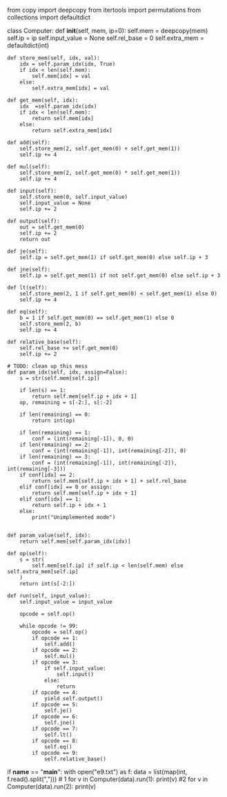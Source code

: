 from copy import deepcopy
from itertools import permutations
from collections import defaultdict


class Computer:
    def __init__(self, mem, ip=0):
        self.mem = deepcopy(mem)
        self.ip = ip
        self.input_value = None
        self.rel_base = 0
        self.extra_mem = defaultdict(int)

    def store_mem(self, idx, val):
        idx = self.param_idx(idx, True)
        if idx < len(self.mem):
            self.mem[idx] = val
        else:
            self.extra_mem[idx] = val

    def get_mem(self, idx):
        idx  =self.param_idx(idx)
        if idx < len(self.mem):
            return self.mem[idx]
        else:
            return self.extra_mem[idx]

    def add(self):
        self.store_mem(2, self.get_mem(0) + self.get_mem(1))
        self.ip += 4

    def mul(self):
        self.store_mem(2, self.get_mem(0) * self.get_mem(1))
        self.ip += 4

    def input(self):
        self.store_mem(0, self.input_value)
        self.input_value = None
        self.ip += 2

    def output(self):
        out = self.get_mem(0)
        self.ip += 2
        return out

    def je(self):
        self.ip = self.get_mem(1) if self.get_mem(0) else self.ip + 3

    def jne(self):
        self.ip = self.get_mem(1) if not self.get_mem(0) else self.ip + 3

    def lt(self):
        self.store_mem(2, 1 if self.get_mem(0) < self.get_mem(1) else 0)
        self.ip += 4

    def eq(self):
        b = 1 if self.get_mem(0) == self.get_mem(1) else 0
        self.store_mem(2, b)
        self.ip += 4

    def relative_base(self):
        self.rel_base += self.get_mem(0)
        self.ip += 2

    # TODO: clean up this mess
    def param_idx(self, idx, assign=False):
        s = str(self.mem[self.ip])

        if len(s) == 1:
            return self.mem[self.ip + idx + 1]
        op, remaining = s[-2:], s[:-2]

        if len(remaining) == 0:
            return int(op)

        if len(remaining) == 1:
            conf = (int(remaining[-1]), 0, 0)
        if len(remaining) == 2:
            conf = (int(remaining[-1]), int(remaining[-2]), 0)
        if len(remaining) == 3:
            conf = (int(remaining[-1]), int(remaining[-2]), int(remaining[-3]))
        if conf[idx] == 2:
            return self.mem[self.ip + idx + 1] + self.rel_base 
        elif conf[idx] == 0 or assign:
            return self.mem[self.ip + idx + 1]
        elif conf[idx] == 1:
            return self.ip + idx + 1
        else:
            print("Unimplemented mode")
            

    def param_value(self, idx):
        return self.mem[self.param_idx(idx)]

    def op(self):
        s = str(
            self.mem[self.ip] if self.ip < len(self.mem) else self.extra_mem[self.ip]
        )
        return int(s[-2:])

    def run(self, input_value):
        self.input_value = input_value

        opcode = self.op()

        while opcode != 99:
            opcode = self.op()
            if opcode == 1:
                self.add()
            if opcode == 2:
                self.mul()
            if opcode == 3:
                if self.input_value:
                    self.input()
                else:
                    return
            if opcode == 4:
                yield self.output()
            if opcode == 5:
                self.je()
            if opcode == 6:
                self.jne()
            if opcode == 7:
                self.lt()
            if opcode == 8:
                self.eq()
            if opcode == 9:
                self.relative_base()


if __name__ == "__main__":
    with open("e9.txt") as f:
        data = list(map(int, f.read().split(",")))
    # 1
    for v in Computer(data).run(1):
        print(v)
    #2 
    for v in Computer(data).run(2):
        print(v)
    
